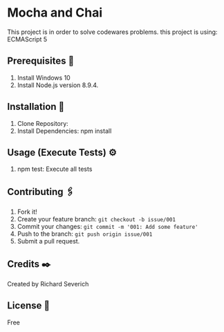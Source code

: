 # Mocha and Chai

This project is in order to solve codewares problems.
this project is using: ECMAScript 5

## Prerequisites 🚀

1. Install Windows 10
2. Install Node.js version 8.9.4.

## Installation 🔧

1. Clone Repository:
2. Install Dependencies: npm install

## Usage (Execute Tests) ⚙️

1. npm test: Execute all tests

## Contributing 🖇️

1. Fork it!
2. Create your feature branch: `git checkout -b issue/001`
3. Commit your changes: `git commit -m '001: Add some feature'`
4. Push to the branch: `git push origin issue/001`
5. Submit a pull request.

## Credits ✒️

Created by Richard Severich

## License 📄

Free
